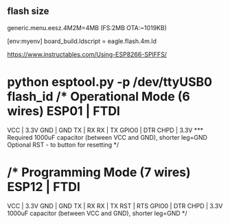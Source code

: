 ## flash size
generic.menu.eesz.4M2M=4MB (FS:2MB OTA:~1019KB)

[env:myenv]
board_build.ldscript = eagle.flash.4m.ld

https://www.instructables.com/Using-ESP8266-SPIFFS/

python esptool.py -p /dev/ttyUSB0 flash_id
/*
  Operational Mode (6 wires)
  ESP01    | FTDI
  ===============
  VCC      | 3.3V
  GND      | GND
  TX       | RX
  RX       | TX
  GPIO0    | DTR
  CHPD     | 3.3V
  *** Required 1000uF capacitor (between VCC and GND), shorter leg=GND
  Optional RST - to button for resetting
*/

/*
  Programming Mode (7 wires)
  ESP12    | FTDI
  ===============
  VCC      | 3.3V
  GND      | GND
  TX       | RX
  RX       | TX
  RST      | RTS
  GPIO0    | DTR
  CHPD     | 3.3V
  1000uF capacitor (between VCC and GND), shorter leg=GND
*/
